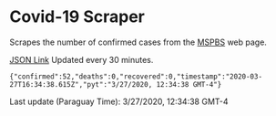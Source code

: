 # Covid-19 Scraper

Scrapes the number of confirmed cases from the [MSPBS](https://www.mspbs.gov.py/covid-19.php) web page.

[JSON Link](https://jmayalag.github.io/covid19-scrape/cases.json)
Updated every 30 minutes.
```
{"confirmed":52,"deaths":0,"recovered":0,"timestamp":"2020-03-27T16:34:38.615Z","pyt":"3/27/2020, 12:34:38 GMT-4"}
```
Last update (Paraguay Time): 3/27/2020, 12:34:38 GMT-4